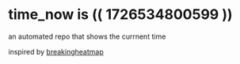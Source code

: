 # time_now is (( 1726534800599 ))

an automated repo that shows the currnent time

inspired by [breakingheatmap](https://github.com/breakingheatmap/breakingheatmap)